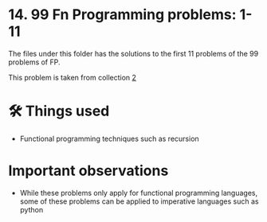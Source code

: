 # 14. 99 Fn Programming problems: 1-11
The files under this folder has the solutions to the first 11 problems of the 99 problems of FP.

This problem is taken from collection [2](https://github.com/harishtpj/Project-Unikode/blob/master/README.md#%E2%84%B9-about)

# 🛠 Things used
- Functional programming techniques such as recursion


# Important observations
- While these problems only apply for functional programming languages, some of these problems can be applied to
imperative languages such as python
